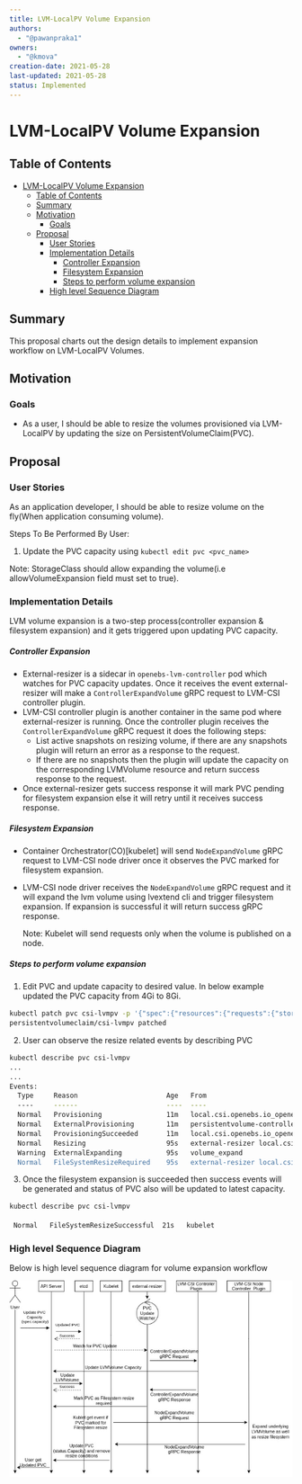 ```yaml
---
title: LVM-LocalPV Volume Expansion
authors:
  - "@pawanpraka1"
owners:
  - "@kmova"
creation-date: 2021-05-28
last-updated: 2021-05-28
status: Implemented
---
```


# LVM-LocalPV Volume Expansion

## Table of Contents

- [LVM-LocalPV Volume Expansion](#lvm-localpv-volume-expansion)
  - [Table of Contents](#table-of-contents)
  - [Summary](#summary)
  - [Motivation](#motivation)
    - [Goals](#goals)
  - [Proposal](#proposal)
    - [User Stories](#user-stories)
    - [Implementation Details](#implementation-details)
        - [Controller Expansion](#controller-expansion)
        - [Filesystem Expansion](#filesystem-expansion)
        - [Steps to perform volume expansion](#steps-to-perform-volume-expansion)
    - [High level Sequence Diagram](#high-level-sequence-diagram)

## Summary

This proposal charts out the design details to implement expansion workflow on LVM-LocalPV Volumes.

## Motivation

### Goals

- As a user, I should be able to resize the volumes provisioned via LVM-LocalPV by updating the size
  on PersistentVolumeClaim(PVC).

## Proposal

### User Stories

As an application developer, I should be able to resize volume on the fly(When application consuming volume).

Steps To Be Performed By User:
1. Update the PVC capacity using `kubectl edit pvc <pvc_name>`

Note: StorageClass should allow expanding the volume(i.e allowVolumeExpansion field must set to true).

### Implementation Details

LVM volume expansion is a two-step process(controller expansion & filesystem expansion) and
it gets triggered upon updating PVC capacity.

##### Controller Expansion

- External-resizer is a sidecar in `openebs-lvm-controller` pod which watches for PVC capacity
  updates. Once it receives the event external-resizer will make a `ControllerExpandVolume` gRPC request
  to LVM-CSI controller plugin.
- LVM-CSI controller plugin is another container in the same pod where external-resizer is running.
  Once the controller plugin receives the `ControllerExpandVolume` gRPC request it does the following steps:
  - List active snapshots on resizing volume, if there are any snapshots plugin will return an error
    as a response to the request.
  - If there are no snapshots then the plugin will update the capacity on the corresponding LVMVolume
    resource and return success response to the request.
- Once external-resizer gets success response it will mark PVC pending for filesystem expansion else
  it will retry until it receives success response.

##### Filesystem Expansion

- Container Orchestrator(CO)[kubelet] will send `NodeExpandVolume` gRPC request to LVM-CSI node driver
  once it observes the PVC marked for filesystem expansion.
- LVM-CSI node driver receives the `NodeExpandVolume` gRPC request and it will expand the lvm volume
  using lvextend cli and trigger filesystem expansion. If expansion is successful it will return
  success gRPC response.

  Note: Kubelet will send requests only when the volume is published on a node.

##### Steps to perform volume expansion

1. Edit PVC and update capacity to desired value. In below example updated
   the PVC capacity from 4Gi to 8Gi.

```sh
kubectl patch pvc csi-lvmpv -p '{"spec":{"resources":{"requests":{"storage":"8Gi"}}}}'
persistentvolumeclaim/csi-lvmpv patched
```

2. User can observe the resize related events by describing PVC

```sh
kubectl describe pvc csi-lvmpv
...
...
Events:
  Type     Reason                      Age   From                                                                                Message
  ----     ------                      ----  ----                                                                                -------
  Normal   Provisioning                11m   local.csi.openebs.io_openebs-lvm-controller-0_b4700a50-b7cd-4de5-bc26-d3dd832ac9eb  External provisioner is provisioning volume for claim "default/csi-lvmpv"
  Normal   ExternalProvisioning        11m   persistentvolume-controller                                                         waiting for a volume to be created, either by external provisioner "local.csi.openebs.io" or manually created by system administrator
  Normal   ProvisioningSucceeded       11m   local.csi.openebs.io_openebs-lvm-controller-0_b4700a50-b7cd-4de5-bc26-d3dd832ac9eb  Successfully provisioned volume pvc-f532e80d-b39b-4801-837b-57a47ae08ea8
  Normal   Resizing                    95s   external-resizer local.csi.openebs.io                                               External resizer is resizing volume pvc-f532e80d-b39b-4801-837b-57a47ae08ea8
  Warning  ExternalExpanding           95s   volume_expand                                                                       Ignoring the PVC: didn't find a plugin capable of expanding the volume; waiting for an external controller to process this PVC.
  Normal   FileSystemResizeRequired    95s   external-resizer local.csi.openebs.io                                               Require file system resize of volume on nod
```

3. Once the filesystem expansion is succeeded then success events will
   be generated and status of PVC also will be updated to latest capacity.
```sh
kubectl describe pvc csi-lvmpv

 Normal   FileSystemResizeSuccessful  21s   kubelet                                                                             MountVolume.NodeExpandVolume succeeded for volume "pvc-f532e80d-b39b-4801-837b-57a47ae08ea8"
```

### High level Sequence Diagram

Below is high level sequence diagram for volume expansion workflow

![Volume Expansion Workflow](./images/resize_sequence_diagram.jpg)
